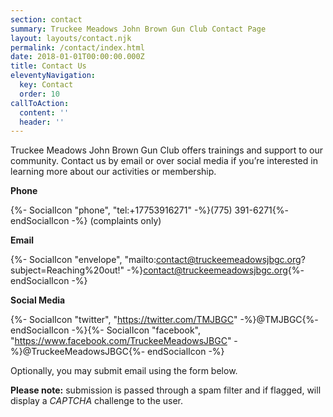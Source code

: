 ```yaml
---
section: contact
summary: Truckee Meadows John Brown Gun Club Contact Page
layout: layouts/contact.njk
permalink: /contact/index.html
date: 2018-01-01T00:00:00.000Z
title: Contact Us
eleventyNavigation:
  key: Contact
  order: 10
callToAction:
  content: ''
  header: ''
---
```

Truckee Meadows John Brown Gun Club offers trainings and support to our community. Contact us by email or over social media if you’re interested in learning more about our activities or membership.

<p class="text-lg"><strong>Phone</strong></p>

{%- SocialIcon "phone", "tel:+17753916271" -%}(775) 391-6271{%- endSocialIcon -%} (complaints only)

<p class="text-lg"><strong>Email</strong></p>

{%- SocialIcon "envelope", "mailto:contact@truckeemeadowsjbgc.org?subject=Reaching%20out!" -%}contact@truckeemeadowsjbgc.org{%- endSocialIcon -%}

<p class="text-lg"><strong>Social Media</strong></p>

{%- SocialIcon "twitter", "https://twitter.com/TMJBGC" -%}@TMJBGC{%- endSocialIcon -%}{%- SocialIcon "facebook", "https://www.facebook.com/TruckeeMeadowsJBGC" -%}@TruckeeMeadowsJBGC{%- endSocialIcon -%}

<p>Optionally, you may submit email using the form below.</p>

<p><span style="font-weight:bold;">Please note:</span> submission is passed through a spam filter and if flagged, will display a <span style="font-style:italic;">CAPTCHA</span> challenge to the user.</p>